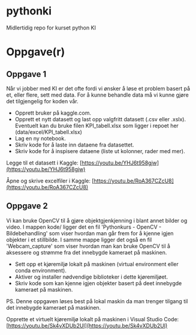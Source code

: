 # pythonki
Midlertidig repo for kurset python KI

# Oppgave(r)

## Oppgave 1
Når vi jobber med KI er det ofte fordi vi ønsker å løse et problem basert på et, eller flere, sett med data. For å kunne behandle data må vi kunne gjøre det tilgjengelig for koden vår.

- Opprett bruker på kaggle.com.
- Opprett et nytt datasett og last opp valgfritt datasett (.csv eller .xslx). Eventuelt kan du bruke filen KPI_tabell.xlsx som ligger i repoet her (data/excel/KPI_tabell.xlsx)
- Lag en ny notebook.
- Skriv kode for å laste inn dataene fra datasettet.
- Skriv kode for å inspisere dataene (liste ut kolonner, rader med mer).

Legge til et datasett i Kaggle: [https://youtu.be/YHJ6t958gjw](https://youtu.be/YHJ6t958gjw)

Åpne og skrive excelfiler i Kaggle: [https://youtu.be/RoA367CZcU8](https://youtu.be/RoA367CZcU8)


## Oppgave 2
Vi kan bruke OpenCV til å gjøre objektgjenkjenning i blant annet bilder og video. I mappen kode/ ligger det en fil 'Pythonkurs - OpenCV - Bildebehandling' som viser hvordan man går frem for å kjenne igjen objekter i et stillbilde. I samme mappe ligger det også en fil 'Webcam_capture' som viser hvordan man kan bruke OpenCV til å aksessere og strømme fra det innebygde kameraet på maskinen.

- Sett opp et kjøremiljø lokalt på maskinen (virtual environment eller conda environment).
- Aktiver og installer nødvendige biblioteker i dette kjøremiljøet.
- Skriv kode som kan kjenne igjen objekter basert på deet innebygde kameraet på maskinen.

PS. Denne oppgaven løses best på lokal maskin da man trenger tilgang til det innebygde kameraet på maskinen.

Opprette et virtuelt kjøremiljø lokalt på maskinen i Visual Studio Code: [https://youtu.be/Sk4vXDUb2UI](https://youtu.be/Sk4vXDUb2UI)

